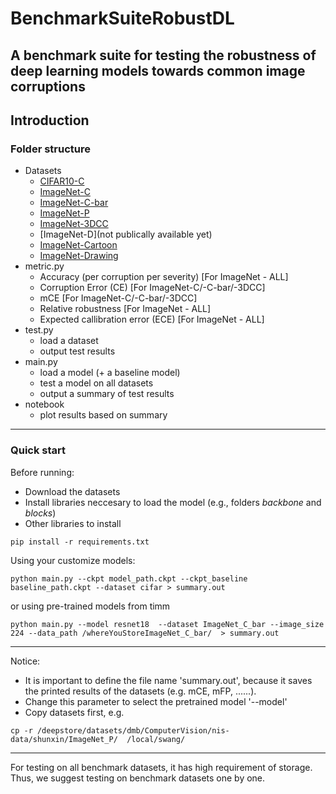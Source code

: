 # BenchmarkSuiteRobustDL
A benchmark suite for testing the robustness of deep learning models towards common image corruptions
---

## Introduction
 
### Folder structure 

  - Datasets
    - [CIFAR10-C](https://zenodo.org/record/2535967#.Y-J1AxXMKUl)
    - [ImageNet-C](https://github.com/hendrycks/robustness)
    - [ImageNet-C-bar](https://github.com/facebookresearch/augmentation-corruption)
    - [ImageNet-P](https://github.com/hendrycks/robustness)
    - [ImageNet-3DCC](https://github.com/EPFL-VILAB/3DCommonCorruptions)
    - [ImageNet-D](not publically available yet)
    - [ImageNet-Cartoon](https://zenodo.org/record/6801109#.Y-J1yBXMKUk)
    - [ImageNet-Drawing](https://zenodo.org/record/6801109#.Y-J1yBXMKUk)
  - metric.py
    - Accuracy (per corruption per severity) [For ImageNet - ALL]
    - Corruption Error (CE) [For ImageNet-C/-C-bar/-3DCC]
    - mCE [For ImageNet-C/-C-bar/-3DCC]
    - Relative robustness [For ImageNet - ALL]
    - Expected callibration error (ECE) [For ImageNet - ALL]
  - test.py
    - load a dataset
    - output test results
  - main.py
    - load a model (+ a baseline model)
    - test a model on all datasets
    - output a summary of test results
  - notebook
    - plot results based on summary
  
 ---
 ### Quick start
 Before running:
 
  * Download the datasets  
  * Install libraries neccesary to load the model (e.g., folders *backbone* and *blocks*)
  * Other libraries to install 
   ```
   pip install -r requirements.txt
   ```
  
  
 Using your customize models:
 ``` 
 python main.py --ckpt model_path.ckpt --ckpt_baseline baseline_path.ckpt --dataset cifar > summary.out
 ```
 
 or using pre-trained models from timm
 
 ``` 
 python main.py --model resnet18  --dataset ImageNet_C_bar --image_size 224 --data_path /whereYouStoreImageNet_C_bar/  > summary.out
 ```
 ---
 Notice: 
 * It is important to define the file name 'summary.out', because it saves the printed results of the datasets (e.g. mCE, mFP, ......).
 *  Change this parameter to select the pretrained model  '--model'
 * Copy datasets first, e.g. 
 ``` 
 cp -r /deepstore/datasets/dmb/ComputerVision/nis-data/shunxin/ImageNet_P/  /local/swang/
 ```
 ---
 
 For testing on all benchmark datasets, it has high requirement of storage. Thus, we suggest testing on benchmark datasets one by one. 
 
